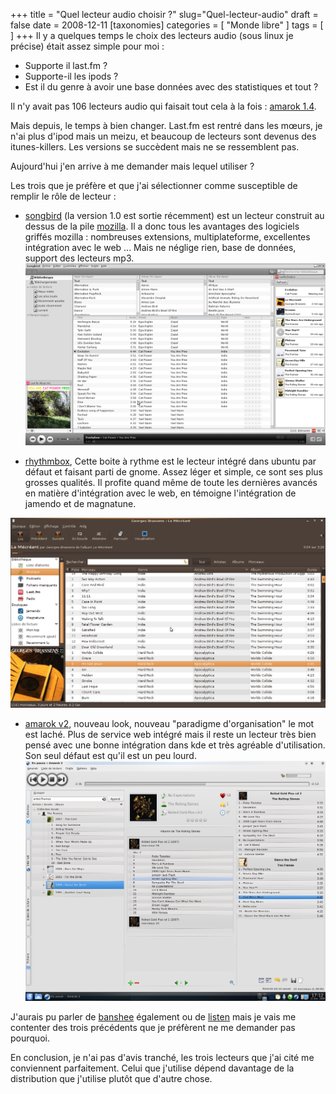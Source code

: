 +++
title = "Quel lecteur audio choisir ?"
slug="Quel-lecteur-audio"
draft = false
date = 2008-12-11
[taxonomies]
categories = [ "Monde libre" ]
tags = [  ]
+++
Il y a quelques temps le choix des lecteurs audio (sous linux je précise) était assez simple pour moi :
* Supporte il last.fm ?
* Supporte-il les ipods ?
* Est il du genre à avoir une base données avec des statistiques et tout ?

Il n'y avait pas 106 lecteurs audio qui faisait tout cela à la fois : [amarok 1.4](http://amarok.kde.org).

Mais depuis, le temps à bien changer.
Last.fm est rentré dans les mœurs, je n'ai plus d'ipod mais un meizu, et beaucoup de lecteurs sont devenus des itunes-killers.
Les versions se succèdent mais ne se ressemblent pas.

Aujourd'hui j'en arrive à me demander mais lequel utiliser ?

Les trois que je préfère et que j'ai sélectionner comme susceptible de remplir le rôle de lecteur :

* [songbird](http://getsongbird.com/) (la version 1.0 est sortie récemment) est un lecteur construit au dessus de la pile [mozilla](http://www.mozilla.org/). Il a donc tous les avantages des logiciels griffés mozilla : nombreuses extensions, multiplateforme, excellentes intégration avec le web ... Mais ne néglige rien, base de données, support des lecteurs mp3.
<a href="/captures/players/songbird.png" title=""><img src="/captures/players/songbird.png" /></a>

* [rhythmbox](http://projects.gnome.org/rhythmbox/), Cette boite à rythme est le lecteur intégré dans ubuntu par défaut et faisant parti de gnome. Assez léger et simple, ce sont ses plus grosses qualités. Il profite quand même de toute les dernières avancés en matière d'intégration avec le web, en témoigne l'intégration de jamendo et de magnatune.

<a href="/captures/players/rhythmbox.png" title=""><img src="/captures/players/rhythmbox.png" /></a>
* [amarok v2](http://amarok.kde.org), nouveau look, nouveau "paradigme d'organisation" le mot est laché. Plus de service web intégré mais il reste un lecteur très bien pensé avec une bonne intégration dans kde et très agréable d'utilisation. Son seul défaut est qu'il est un peu lourd.
<a href="/captures/players/amarok.png" title=""><img src="/captures/players/amarok.png" /></a>

J'aurais pu parler de [banshee](http://banshee-project.org/) également ou de [listen](http://www.listen-project.org/) mais je vais me contenter des trois précédents que je préfèrent ne me demander pas pourquoi.

En conclusion, je n'ai pas d'avis tranché, les trois lecteurs que j'ai cité me conviennent parfaitement. Celui que j'utilise dépend davantage de la distribution que j'utilise plutôt que d'autre chose.